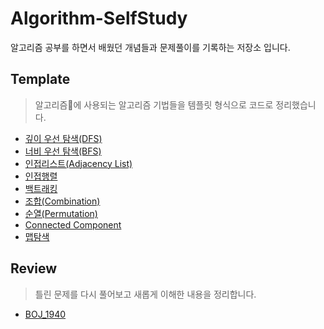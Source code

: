 # Algorithm-SelfStudy
알고리즘 공부를 하면서 배웠던 개념들과 문제풀이를 기록하는 저장소 입니다. 

## Template
> 알고리즘에 사용되는 알고리즘 기법들을 템플릿 형식으로 코드로 정리했습니다.

- [깊이 우선 탐색(DFS)](https://github.com/kwonseokki/Algorithm/blob/main/Template/%08dfs.cpp)<br/>
- [너비 우선 탐색(BFS)](https://github.com/kwonseokki/Algorithm/blob/main/Template/bfs.cpp)
- [인접리스트(Adjacency List)](https://github.com/kwonseokki/Algorithm/blob/main/Template/adj_list.cpp)
- [인접행렬](https://github.com/kwonseokki/Algorithm/blob/main/Template/adj_matrix.cpp)
- [백트래킹](https://github.com/kwonseokki/Algorithm/blob/main/Template/backtracking.cpp)
- [조합(Combination)](https://github.com/kwonseokki/Algorithm/blob/main/Template/combination.cpp)
- [순열(Permutation)](https://github.com/kwonseokki/Algorithm/blob/main/Template/permutation.cpp)
- [Connected Component](https://github.com/kwonseokki/Algorithm/blob/main/Template/component.cpp)
- [맵탐색](https://github.com/kwonseokki/Algorithm/blob/main/Template/map.cpp)


## Review
> 틀린 문제를 다시 풀어보고 새롭게 이해한 내용을 정리합니다.

- [BOJ_1940](https://github.com/kwonseokki/Algorithm/blob/main/Review/1940.md)
